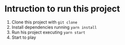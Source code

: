 # Intruction to run this project

1. Clone this project with `git clone`
2. Install dependencies running `yarn install`
3. Run his project executing `yarn start`
4. Start to play